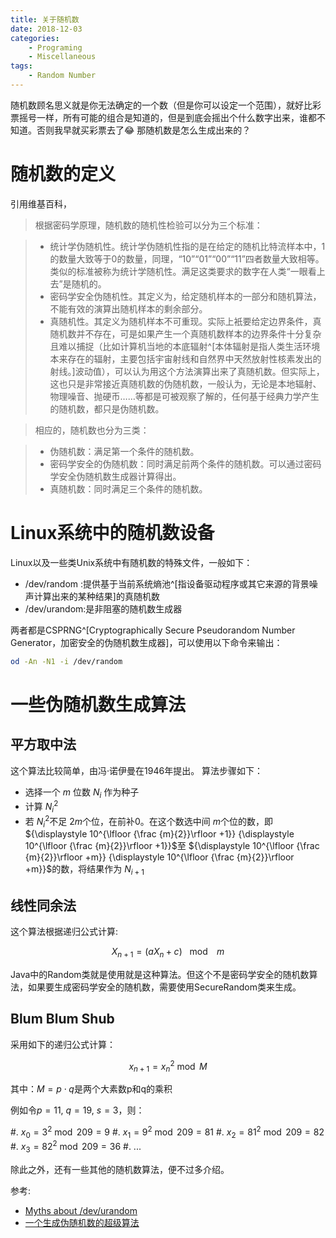 ```yaml
---
title: 关于随机数
date: 2018-12-03
categories:  
    - Programing
    - Miscellaneous
tags:
	- Random Number
---
```

随机数顾名思义就是你无法确定的一个数（但是你可以设定一个范围），就好比彩票摇号一样，所有可能的组合是知道的，但是到底会摇出个什么数字出来，谁都不知道。否则我早就买彩票去了😂 那随机数是怎么生成出来的？
<!--more-->

# 随机数的定义
引用维基百科，

> 根据密码学原理，随机数的随机性检验可以分为三个标准：

> * 统计学伪随机性。统计学伪随机性指的是在给定的随机比特流样本中，1的数量大致等于0的数量，同理，“10”“01”“00”“11”四者数量大致相等。类似的标准被称为统计学随机性。满足这类要求的数字在人类“一眼看上去”是随机的。
> * 密码学安全伪随机性。其定义为，给定随机样本的一部分和随机算法，不能有效的演算出随机样本的剩余部分。
> * 真随机性。其定义为随机样本不可重现。实际上衹要给定边界条件，真随机数并不存在，可是如果产生一个真随机数样本的边界条件十分复杂且难以捕捉（比如计算机当地的本底辐射^[本体辐射是指人类生活环境本来存在的辐射，主要包括宇宙射线和自然界中天然放射性核素发出的射线。]波动值），可以认为用这个方法演算出来了真随机数。但实际上，这也只是非常接近真随机数的伪随机数，一般认为，无论是本地辐射、物理噪音、抛硬币……等都是可被观察了解的，任何基于经典力学产生的随机数，都只是伪随机数。

> 相应的，随机数也分为三类：

> * 伪随机数：满足第一个条件的随机数。
> * 密码学安全的伪随机数：同时满足前两个条件的随机数。可以通过密码学安全伪随机数生成器计算得出。
> * 真随机数：同时满足三个条件的随机数。

# Linux系统中的随机数设备

Linux以及一些类Unix系统中有随机数的特殊文件，一般如下：

* /dev/random :提供基于当前系统熵池^[指设备驱动程序或其它来源的背景噪声计算出来的某种结果]的真随机数
* /dev/urandom:是非阻塞的随机数生成器

两者都是CSPRNG^[Cryptographically Secure Pseudorandom Number Generator，加密安全的伪随机数生成器]，可以使用以下命令来输出：

```bash
od -An -N1 -i /dev/random
```

# 一些伪随机数生成算法

## 平方取中法

这个算法比较简单，由冯·诺伊曼在1946年提出。 算法步骤如下：

* 选择一个 ${\displaystyle m}$ 位数 ${\displaystyle N_{i}}$ 作为种子
* 计算 ${\displaystyle N_{i}^{2}}$
* 若 ${\displaystyle N_{i}^{2}}$不足 ${\displaystyle 2m}$个位，在前补0。在这个数选中间 ${\displaystyle m}$个位的数，即 ${\displaystyle 10^{\lfloor {\frac {m}{2}}\rfloor +1}} {\displaystyle 10^{\lfloor {\frac {m}{2}}\rfloor +1}}$至 ${\displaystyle 10^{\lfloor {\frac {m}{2}}\rfloor +m}} {\displaystyle 10^{\lfloor {\frac {m}{2}}\rfloor +m}}$的数，将结果作为 ${\displaystyle N_{i+1}}$


## 线性同余法

这个算法根据递归公式计算:

$$
X_{n+1}=\left(aX_{n}+c\right)~~{\bmod {~}}~m
$$

Java中的Random类就是使用就是这种算法。但这个不是密码学安全的随机数算法，如果要生成密码学安全的随机数，需要使用SecureRandom类来生成。

## Blum Blum Shub

采用如下的递归公式计算：

$$
x_{n+1}=x_{n}^{2}{\bmod  M}
$$

其中：$M=p\cdot q$是两个大素数p和q的乘积

例如令${\displaystyle p=11}$, ${\displaystyle q=19}$, ${\displaystyle s=3}$，则：

#. ${\displaystyle x_{0}=3^{2}{\bmod 209}=9}$
#. ${\displaystyle x_{1}=9^{2}{\bmod 209}=81}$
#. ${\displaystyle x_{2}=81^{2}{\bmod 209}=82}$
#. ${\displaystyle x_{3}=82^{2}{\bmod 209}=36}$
#. ...

除此之外，还有一些其他的随机数算法，便不过多介绍。

参考: 

* [Myths about /dev/urandom](http://www.2uo.de/myths-about-urandom/)
* [一个生成伪随机数的超级算法](http://www.cnblogs.com/Geometry/archive/2011/01/25/1944582.html)
